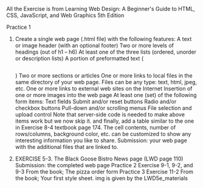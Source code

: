 All the Exercise is from Learning Web Design: A Beginner's Guide to HTML, CSS, JavaScript, and Web Graphics 5th Edition

Practice 1 
  1. Create a single web page (.html file) with the following features:
      A text or image header (with an optional footer)
      Two or more levels of headings (out of h1 – h6)
      At least one of the three lists (ordered, unorder or description lists)
      A portion of preformatted text (<pre></pre>)
      Two or more sections or articles
      One or more links to local files in the same directory of your web page. Files can be any
      type: text, html, jpeg, etc.
      One or more links to external web sites on the Internet
      Insertion of one or more images into the web page
      At least one (set) of the following form items:
      Text fields
      Submit and/or reset buttons
      Radio and/or checkbox buttons
      Pull-down and/or scrolling menus
      File selection and upload control
      Note that server-side code is needed to make above items work but we now skip it.
      and finally, add a table similar to the one in Exercise 8-4 textbook page 174. The cell
      contents, number of rows/columns, background color, etc. can be customized to show any
      interesting information you like to share.
      Submission: your web page with the additional files that are linked to.
  
  2. EXERCISE 5-3. The Black Goose Bistro News page (LWD page 110)
      Submission: the completed web page
Practice 2
  Exercise 9-1, 9-2, and 9-3 From the book; The pizza order form
Practice 3
  Exercise 11-2 From the book; Your first style sheet. img is given by the LWD5e_materials

